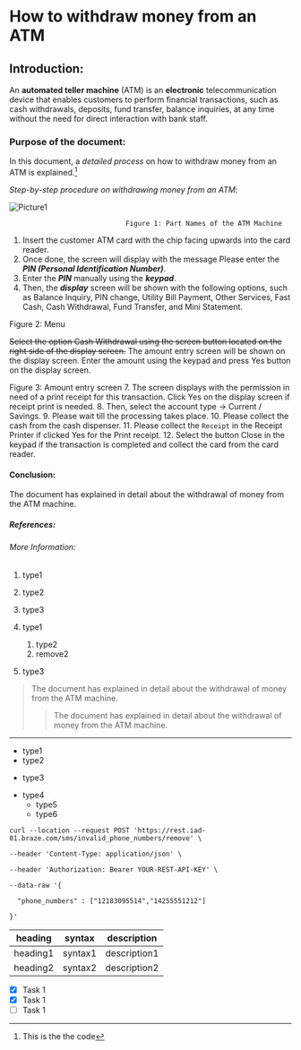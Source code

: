 # How to withdraw money from an ATM
## Introduction:
An **automated teller machine** (ATM) is an __electronic__ telecommunication device that enables customers to perform financial transactions, such as cash withdrawals, deposits, fund transfer, balance inquiries, at any time without the need for direct interaction with bank staff.
### Purpose of the document:
In this document, a _detailed process_ on how to withdraw money from an ATM is explained.[^1]
[^1]:This is the the code

*Step-by-step procedure on withdrawing money from an ATM*:

 ![Picture1](https://github.com/CynthiaPaulraj/Test-Project/assets/106270841/044607c6-d6dc-401e-96dd-7713d4747138)

                                 Figure 1: Part Names of the ATM Machine

1. Insert the customer ATM card with the chip facing upwards into the card reader.
2. Once done, the screen will display with the message Please enter the ***PIN (Personal Identification Number)***.
3. Enter the ___PIN___ manually using the **_keypad_**.
4. Then, the __*display*__ screen will be shown with the following options, such as Balance Inquiry, PIN change, Utility Bill Payment, Other Services, Fast Cash, Cash Withdrawal, Fund Transfer, and Mini Statement.
	 	
Figure 2: Menu 

~~Select the option Cash Withdrawal using the screen button located on the right side of the display screen.~~
The amount entry screen will be shown on the display screen. Enter the amount using the keypad and press Yes button on the display screen.

 
Figure 3: Amount entry screen
7.	The screen displays with the permission in need of a print receipt for this transaction. Click Yes on the display screen if receipt print is needed.
8.	Then, select the account type -> Current / Savings.
9.	Please wait till the processing takes place.
10.	Please collect the cash from the cash dispenser.
11.	Please collect the `Receipt` in the Receipt Printer if clicked Yes for the Print receipt.
12.	Select the button Close in the keypad if the transaction is completed and collect the card from the card reader.
#### Conclusion:
The document has explained in detail about the withdrawal of money from the ATM machine.
##### References:
###### More Information:
1. type1
1. type2
1. type3

1. type1
     1. type2
     2. remove2
1. type3
> The document has explained in detail about the withdrawal of money from the ATM machine.
> 
>> The document has explained in detail about the withdrawal of money from the ATM machine.
--------------------------------------------------------------------------------------------
- type1
- type2
* type3
+ type4
   - type5
   - type6

`curl --location --request POST 'https://rest.iad-01.braze.com/sms/invalid_phone_numbers/remove' \ `

```
--header 'Content-Type: application/json' \

--header 'Authorization: Bearer YOUR-REST-API-KEY' \

--data-raw '{

  "phone_numbers" : ["12183095514","14255551212"]

}'
```

| heading | syntax | description |
| ------ | ------| ------------- |
| heading1 | syntax1 | description1 |
| heading2 | syntax2 | description2 |

- [x] Task 1
- [x] Task 1
- [ ] Task 1
